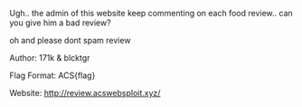 Ugh.. the admin of this website keep commenting on each food review.. can you give him a bad review?

oh and please dont spam review

Author: 171k & blcktgr

Flag Format: ACS{flag}

Website:
http://review.acswebsploit.xyz/
